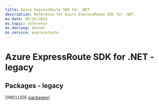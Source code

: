 ```yaml
---
title: Azure ExpressRoute SDK for .NET
description: Reference for Azure ExpressRoute SDK for .NET
ms.date: 05/26/2025
ms.topic: reference
ms.devlang: dotnet
ms.service: expressroute
---
```

# Azure ExpressRoute SDK for .NET - legacy
## Packages - legacy
[!INCLUDE [packages](expressroute-index.md)]
